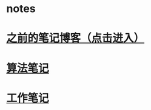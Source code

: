 # notes





# [之前的笔记博客（点击进入）](https://blog.csdn.net/weixin_46168350/)





# [算法笔记](algorithm\algorithm_note.md)





# [工作笔记](workNote/new_note.md)

